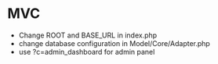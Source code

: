 # MVC

- Change ROOT and BASE_URL in index.php
- change database configuration in Model/Core/Adapter.php
- use ?c=admin_dashboard for admin panel